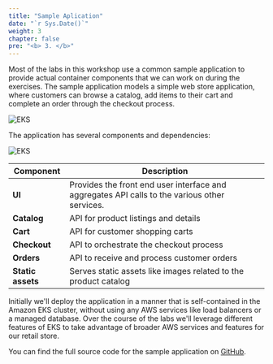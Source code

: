 ```yaml
---
title: "Sample Aplication"
date: "`r Sys.Date()`"
weight: 3
chapter: false
pre: "<b> 3. </b>"
---
```


Most of the labs in this workshop use a common sample application to provide actual container components that we can work on during the exercises. The sample application models a simple web store application, where customers can browse a catalog, add items to their cart and complete an order through the checkout process.

![EKS](../images/part3/00017.png?featherlight=false&width=90pc)

The application has several components and dependencies:

![EKS](../images/part3/00018.png?featherlight=false&width=60pc)

| Component     | Description                                                                                   |
| ------------- | --------------------------------------------------------------------------------------------- |
| **UI**            | Provides the front end user interface and aggregates API calls to the various other services. |
| **Catalog**       | API for product listings and details                                                          |
| **Cart**          | API for customer shopping carts                                                               |
| **Checkout**      | API to orchestrate the checkout process                                                       |
| **Orders**        | API to receive and process customer orders                                                    |
| **Static assets** | Serves static assets like images related to the product catalog                               |

Initially we'll deploy the application in a manner that is self-contained in the Amazon EKS cluster, without using any AWS services like load balancers or a managed database. Over the course of the labs we'll leverage different features of EKS to take advantage of broader AWS services and features for our retail store.

You can find the full source code for the sample application on [GitHub](https://github.com/aws-containers/retail-store-sample).